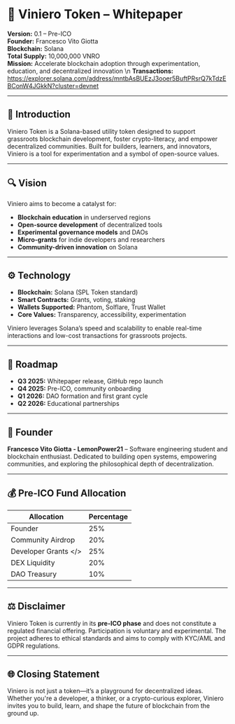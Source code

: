 # 🧬 Viniero Token – Whitepaper

**Version:** 0.1 – Pre-ICO  
**Founder:** Francesco Vito Giotta  
**Blockchain:** Solana  
**Total Supply:** 10,000,000 VNRO  
**Mission:** Accelerate blockchain adoption through experimentation, education, and decentralized innovation   \n
**Transactions:** https://explorer.solana.com/address/mntbAsBUEzJ3ooer5BuftPRsrQ7kTdzEBConW4JGkkN?cluster=devnet

---

## 🚀 Introduction

Viniero Token is a Solana-based utility token designed to support grassroots blockchain development, foster crypto-literacy, and empower decentralized communities. Built for builders, learners, and innovators, Viniero is a tool for experimentation and a symbol of open-source values.

---

## 🔍 Vision

Viniero aims to become a catalyst for:
- **Blockchain education** in underserved regions  
- **Open-source development** of decentralized tools  
- **Experimental governance models** and DAOs  
- **Micro-grants** for indie developers and researchers  
- **Community-driven innovation** on Solana

---

## ⚙️ Technology

- **Blockchain:** Solana (SPL Token standard)  
- **Smart Contracts:** Grants, voting, staking  
- **Wallets Supported:** Phantom, Solflare, Trust Wallet  
- **Core Values:** Transparency, accessibility, experimentation

Viniero leverages Solana’s speed and scalability to enable real-time interactions and low-cost transactions for grassroots projects.

---

## 📅 Roadmap

- **Q3 2025:** Whitepaper release, GitHub repo launch  
- **Q4 2025:** Pre-ICO, community onboarding  
- **Q1 2026:** DAO formation and first grant cycle  
- **Q2 2026:** Educational partnerships

---

## 👤 Founder

**Francesco Vito Giotta - LemonPower21** – Software engineering student and blockchain enthusiast. Dedicated to building open systems, empowering communities, and exploring the philosophical depth of decentralization.

---

## 💰 Pre-ICO Fund Allocation

| Allocation            | Percentage |
|-----------------------|------------|
| Founder               | 25%        |
| Community Airdrop     | 20%        |
| Developer Grants </>  | 25%        |
| DEX Liquidity         | 20%        |
| DAO Treasury          | 10%        |

---

## ⚖️ Disclaimer

Viniero Token is currently in its **pre-ICO phase** and does not constitute a regulated financial offering. Participation is voluntary and experimental. The project adheres to ethical standards and aims to comply with KYC/AML and GDPR regulations.

---

## 🌐 Closing Statement

Viniero is not just a token—it’s a playground for decentralized ideas. Whether you're a developer, a thinker, or a crypto-curious explorer, Viniero invites you to build, learn, and shape the future of blockchain from the ground up.

